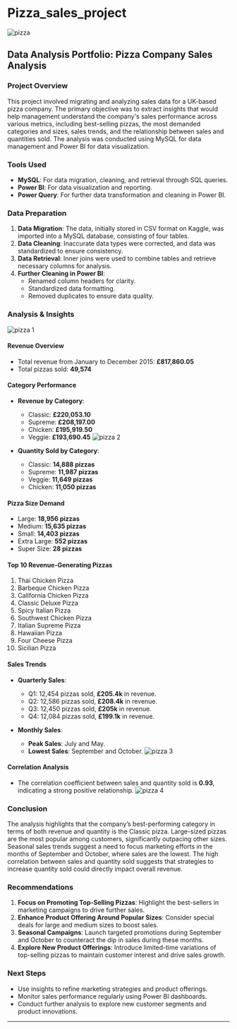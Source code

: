 # Pizza_sales_project
![pizza](https://github.com/user-attachments/assets/7d8c7935-71c2-485a-819a-1b5d371036b7)

## **Data Analysis Portfolio: Pizza Company Sales Analysis**

### **Project Overview**
This project involved migrating and analyzing sales data for a UK-based pizza company. The primary objective was to extract insights that would help management understand the company's sales performance across various metrics, including best-selling pizzas, the most demanded categories and sizes, sales trends, and the relationship between sales and quantities sold. The analysis was conducted using MySQL for data management and Power BI for data visualization.

### **Tools Used**
- **MySQL**: For data migration, cleaning, and retrieval through SQL queries.
- **Power BI**: For data visualization and reporting.
- **Power Query**: For further data transformation and cleaning in Power BI.

### **Data Preparation**
1. **Data Migration**: The data, initially stored in CSV format on Kaggle, was imported into a MySQL database, consisting of four tables.
2. **Data Cleaning**: Inaccurate data types were corrected, and data was standardized to ensure consistency.
3. **Data Retrieval**: Inner joins were used to combine tables and retrieve necessary columns for analysis.
4. **Further Cleaning in Power BI**:
   - Renamed column headers for clarity.
   - Standardized data formatting.
   - Removed duplicates to ensure data quality.
   
### **Analysis & Insights**
![pizza 1](https://github.com/user-attachments/assets/18e522f3-072a-4f67-ac3f-3fa5b43caafe)

#### **Revenue Overview**
- Total revenue from January to December 2015: **£817,860.05**
- Total pizzas sold: **49,574**

#### **Category Performance**
- **Revenue by Category**:
  - Classic: **£220,053.10**
  - Supreme: **£208,197.00**
  - Chicken: **£195,919.50**
  - Veggie: **£193,690.45**
  ![pizza 2](https://github.com/user-attachments/assets/90844a25-b576-4840-9c67-3f5876156113)

- **Quantity Sold by Category**:
  - Classic: **14,888 pizzas**
  - Supreme: **11,987 pizzas**
  - Veggie: **11,649 pizzas**
  - Chicken: **11,050 pizzas**

#### **Pizza Size Demand**
- Large: **18,956 pizzas**
- Medium: **15,635 pizzas**
- Small: **14,403 pizzas**
- Extra Large: **552 pizzas**
- Super Size: **28 pizzas**

#### **Top 10 Revenue-Generating Pizzas**
1. Thai Chicken Pizza
2. Barbeque Chicken Pizza
3. California Chicken Pizza
4. Classic Deluxe Pizza
5. Spicy Italian Pizza
6. Southwest Chicken Pizza
7. Italian Supreme Pizza
8. Hawaiian Pizza
9. Four Cheese Pizza
10. Sicilian Pizza

#### **Sales Trends**
- **Quarterly Sales**:
  - Q1: 12,454 pizzas sold, **£205.4k** in revenue.
  - Q2: 12,586 pizzas sold, **£208.4k** in revenue.
  - Q3: 12,450 pizzas sold, **£205k** in revenue.
  - Q4: 12,084 pizzas sold, **£199.1k** in revenue.

- **Monthly Sales**:
  - **Peak Sales**: July and May.
  - **Lowest Sales**: September and October.
![pizza 3](https://github.com/user-attachments/assets/c26e8d38-cd2e-4dfd-b049-3782aa393504)


#### **Correlation Analysis**
- The correlation coefficient between sales and quantity sold is **0.93**, indicating a strong positive relationship.
![pizza 4](https://github.com/user-attachments/assets/7edf15ba-175a-4f63-89dc-0c81fda91ce5)

### **Conclusion**
The analysis highlights that the company’s best-performing category in terms of both revenue and quantity is the Classic pizza. Large-sized pizzas are the most popular among customers, significantly outpacing other sizes. Seasonal sales trends suggest a need to focus marketing efforts in the months of September and October, where sales are the lowest. The high correlation between sales and quantity sold suggests that strategies to increase quantity sold could directly impact overall revenue.

### **Recommendations**
1. **Focus on Promoting Top-Selling Pizzas**: Highlight the best-sellers in marketing campaigns to drive further sales.
2. **Enhance Product Offering Around Popular Sizes**: Consider special deals for large and medium sizes to boost sales.
3. **Seasonal Campaigns**: Launch targeted promotions during September and October to counteract the dip in sales during these months.
4. **Explore New Product Offerings**: Introduce limited-time variations of top-selling pizzas to maintain customer interest and drive sales growth.

### **Next Steps**
- Use insights to refine marketing strategies and product offerings.
- Monitor sales performance regularly using Power BI dashboards.
- Conduct further analysis to explore new customer segments and product innovations.

---
